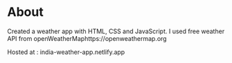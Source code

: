# About
Created a weather app with HTML, CSS and JavaScript. I used free weather API from openWeatherMaphttps://openweathermap.org

Hosted at : india-weather-app.netlify.app
